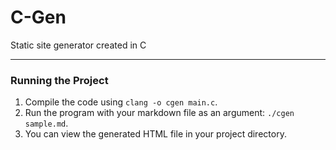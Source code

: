 # C-Gen
 Static site generator created in C

---

### Running the Project

1. Compile the code using `clang -o cgen main.c`.
2. Run the program with your markdown file as an argument: `./cgen sample.md`.
3. You can view the generated HTML file in your project directory.
